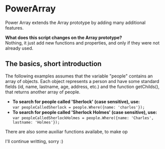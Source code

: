 # PowerArray
Power Array extends the Array prototype by adding many additional features.

<b>What does this script changes on the Array prototype?</b><br>
Nothing, it just add new functions and properties, and only if they were not already used.

<h2>The basics, short introduction</h2>
The following examples assumes that the variable "people" contains an array of objects. Each object represents a person and have some standard fields (id, name, lastname, age, address, etc.) and the function getChilds(), that returns another array of people.

<ul>
      <li><b>To search for people called 'Sherlock' (case sensitive), use:</b><br>
            <code>var peopleCalledSherlock = people.Where({name: 'charles'});</code>
      </li>
      <li><b>To search for people called 'Sherlock Holmes' (case sensitive), use:</b><br>
            <code>var peopleCalledSherlockHolmes = people.Where({name: 'Charles', lastname: 'Holmes'});</code>
      </li>
</ul>
There are also some auxiliar functions availabe, to make op

I'll continue writting, sorry :)
